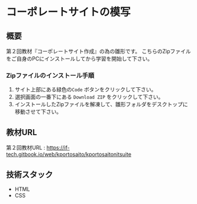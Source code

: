 # コーポレートサイトの模写
## 概要
第２回教材『コーポレートサイト作成』の為の雛形です。
こちらのZipファイルをご自身のPCにインストールしてから学習を開始して下さい。

### Zipファイルのインストール手順
1. サイト上部にある緑色の``Code`` ボタンをクリックして下さい。
2. 選択画面の一番下にある ``Download ZIP`` をクリックして下さい。
3. インストールしたZipファイルを解凍して、雛形フォルダをデスクトップに移動させて下さい。

## 教材URL
第２回教材URL : https://if-tech.gitbook.io/web/kportosaito/kportosaitonitsuite

## 技術スタック
- HTML
- CSS

